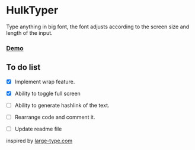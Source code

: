 # HulkTyper
Type anything in big font, the font adjusts according to the screen size and length of the input.
### [Demo](https://hulktyper-git-tc2n-zeit-1.tusharc2n.now.sh/)

## To do list
- [x] Implement wrap feature.
- [x] Ability to toggle full screen
- [ ] Ability to generate hashlink of the text.
- [ ] Rearrange code and comment it.
- [ ] Update readme file


inspired by [large-type.com](http://large-type.com/)
